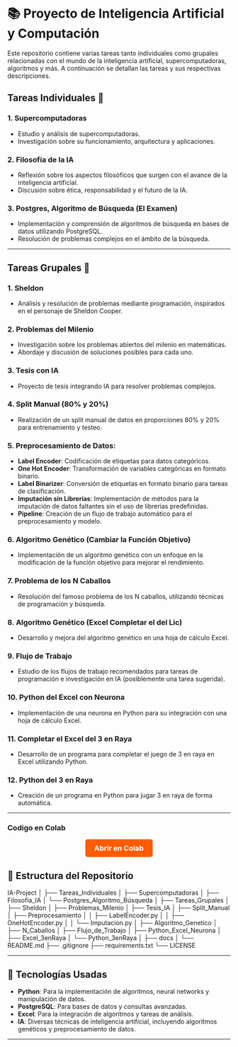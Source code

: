 # 📚 Proyecto de Inteligencia Artificial y Computación

Este repositorio contiene varias tareas tanto individuales como grupales relacionadas con el mundo de la inteligencia artificial, supercomputadoras, algoritmos y más. A continuación se detallan las tareas y sus respectivas descripciones.

## Tareas Individuales 🚀

### 1. **Supercomputadoras**
   - Estudio y análisis de supercomputadoras.
   - Investigación sobre su funcionamiento, arquitectura y aplicaciones.

### 2. **Filosofía de la IA**
   - Reflexión sobre los aspectos filosóficos que surgen con el avance de la inteligencia artificial.
   - Discusión sobre ética, responsabilidad y el futuro de la IA.

### 3. **Postgres, Algoritmo de Búsqueda (El Examen)**
   - Implementación y comprensión de algoritmos de búsqueda en bases de datos utilizando PostgreSQL.
   - Resolución de problemas complejos en el ámbito de la búsqueda.

---

## Tareas Grupales 🤝

### 1. **Sheldon**
   - Análisis y resolución de problemas mediante programación, inspirados en el personaje de Sheldon Cooper.

### 2. **Problemas del Milenio**
   - Investigación sobre los problemas abiertos del milenio en matemáticas.
   - Abordaje y discusión de soluciones posibles para cada uno.

### 3. **Tesis con IA**
   - Proyecto de tesis integrando IA para resolver problemas complejos.

### 4. **Split Manual (80% y 20%)**
   - Realización de un split manual de datos en proporciones 80% y 20% para entrenamiento y testeo.

### 5. **Preprocesamiento de Datos:**
   - **Label Encoder**: Codificación de etiquetas para datos categóricos.
   - **One Hot Encoder**: Transformación de variables categóricas en formato binario.
   - **Label Binarizer**: Conversión de etiquetas en formato binario para tareas de clasificación.
   - **Imputación sin Librerías**: Implementación de métodos para la imputación de datos faltantes sin el uso de librerías predefinidas.
   - **Pipeline**: Creación de un flujo de trabajo automático para el preprocesamiento y modelo.

### 6. **Algoritmo Genético (Cambiar la Función Objetivo)**
   - Implementación de un algoritmo genético con un enfoque en la modificación de la función objetivo para mejorar el rendimiento.

### 7. **Problema de los N Caballos**
   - Resolución del famoso problema de los N caballos, utilizando técnicas de programación y búsqueda.

### 8. **Algoritmo Genético (Excel Completar el del Lic)**
   - Desarrollo y mejora del algoritmo genético en una hoja de cálculo Excel.

### 9. **Flujo de Trabajo**
   - Estudio de los flujos de trabajo recomendados para tareas de programación e investigación en IA (posiblemente una tarea sugerida).

### 10. **Python del Excel con Neurona**
   - Implementación de una neurona en Python para su integración con una hoja de cálculo Excel.

### 11. **Completar el Excel del 3 en Raya**
   - Desarrollo de un programa para completar el juego de 3 en raya en Excel utilizando Python.

### 12. **Python del 3 en Raya**
   - Creación de un programa en Python para jugar 3 en raya de forma automática.
---

### Codigo en Colab
<center><a href="https://colab.research.google.com/drive/14dJF0GX5M9LDsURD0YdczGEderbr7gvA?usp=sharing#scrollTo=0wuY1MX4_XAK" target="_blank" style="display: inline-block; padding: 10px 20px; background-color: #FF5B00; color: white; text-align: center; text-decoration: none; border-radius: 5px; font-size: 16px; font-weight: bold;">Abrir en Colab</a></center>



## 📁 Estructura del Repositorio
IA-Project
│
├── Tareas_Individuales
│ ├── Supercomputadoras
│ ├── Filosofía_IA
│ └── Postgres_Algoritmo_Búsqueda
│
├── Tareas_Grupales
│ ├── Sheldon
│ ├── Problemas_Milenio
│ ├── Tesis_IA
│ ├── Split_Manual
│ ├── Preprocesamiento
│ │ ├── LabelEncoder.py
│ │ ├── OneHotEncoder.py
│ │ └── Imputacion.py
│ ├── Algoritmo_Genetico
│ ├── N_Caballos
│ ├── Flujo_de_Trabajo
│ ├── Python_Excel_Neurona
│ ├── Excel_3enRaya
│ └── Python_3enRaya
│
├── docs
│ └── README.md
├── .gitignore
├── requirements.txt
└── LICENSE

---

## 🔧 Tecnologías Usadas

- **Python**: Para la implementación de algoritmos, neural networks y manipulación de datos.
- **PostgreSQL**: Para bases de datos y consultas avanzadas.
- **Excel**: Para la integración de algoritmos y tareas de análisis.
- **IA**: Diversas técnicas de inteligencia artificial, incluyendo algoritmos genéticos y preprocesamiento de datos.

---